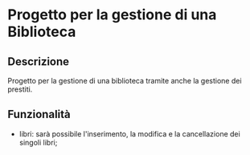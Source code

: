 # Progetto per la gestione di una Biblioteca

## Descrizione

Progetto per la gestione di una biblioteca tramite anche la gestione dei prestiti.

## Funzionalità

- libri: sarà possibile l'inserimento, la modifica e la cancellazione dei singoli libri;
